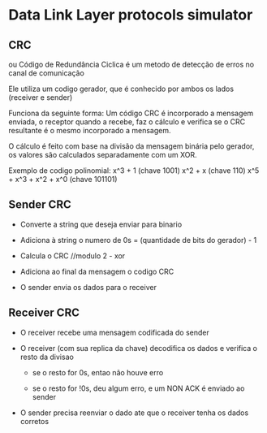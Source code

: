 # Data Link Layer protocols simulator

## CRC 
ou Código de Redundância Ciclica é um metodo de detecção de erros no canal de comunicação

Ele utiliza um codigo gerador, que é conhecido por ambos os lados (receiver e sender)

Funciona da seguinte forma: Um código CRC é incorporado a mensagem enviada, o receptor quando a recebe, faz o cálculo e verifica se o CRC resultante é o mesmo incorporado a mensagem.

O cálculo é feito com base na divisão da mensagem binária pelo gerador, os valores são calculados separadamente com um XOR.

Exemplo de codigo polinomial: 
x^3 + 1 (chave 1001)
x^2 + x (chave 110)
x^5 + x^3 + x^2 + x^0 (chave 101101)

## Sender CRC

* Converte a string que deseja enviar para binario

* Adiciona à string o numero de 0s = (quantidade de bits do gerador) - 1 

* Calcula o CRC //modulo 2 - xor

* Adiciona ao final da mensagem o codigo CRC

* O sender envia os dados para o receiver

## Receiver CRC
* O receiver recebe uma mensagem codificada do sender

* O receiver (com sua replica da chave) decodifica os dados e verifica o resto da divisao

  * se o resto for 0s, entao não houve erro

  * se o resto for !0s, deu algum erro, e um NON ACK é enviado ao sender

* O sender precisa reenviar o dado ate que o receiver tenha os dados corretos





